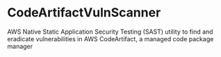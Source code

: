 # CodeArtifactVulnScanner
 AWS Native Static Application Security Testing (SAST) utility to find and eradicate vulnerabilities in AWS CodeArtifact, a managed code package manager
